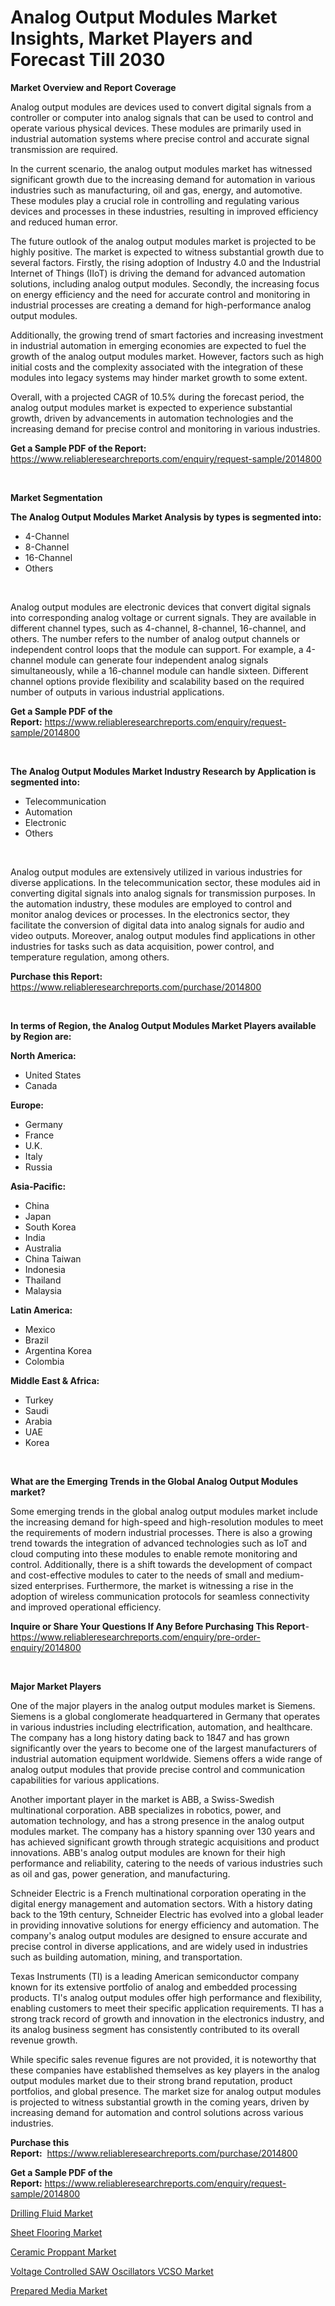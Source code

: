 <p><h1>Analog Output Modules Market Insights, Market Players and Forecast Till 2030</h1></p><p><strong>Market Overview and Report Coverage</strong></p>
<p><p>Analog output modules are devices used to convert digital signals from a controller or computer into analog signals that can be used to control and operate various physical devices. These modules are primarily used in industrial automation systems where precise control and accurate signal transmission are required.</p><p>In the current scenario, the analog output modules market has witnessed significant growth due to the increasing demand for automation in various industries such as manufacturing, oil and gas, energy, and automotive. These modules play a crucial role in controlling and regulating various devices and processes in these industries, resulting in improved efficiency and reduced human error.</p><p>The future outlook of the analog output modules market is projected to be highly positive. The market is expected to witness substantial growth due to several factors. Firstly, the rising adoption of Industry 4.0 and the Industrial Internet of Things (IIoT) is driving the demand for advanced automation solutions, including analog output modules. Secondly, the increasing focus on energy efficiency and the need for accurate control and monitoring in industrial processes are creating a demand for high-performance analog output modules.</p><p>Additionally, the growing trend of smart factories and increasing investment in industrial automation in emerging economies are expected to fuel the growth of the analog output modules market. However, factors such as high initial costs and the complexity associated with the integration of these modules into legacy systems may hinder market growth to some extent.</p><p>Overall, with a projected CAGR of 10.5% during the forecast period, the analog output modules market is expected to experience substantial growth, driven by advancements in automation technologies and the increasing demand for precise control and monitoring in various industries.</p></p>
<p><strong>Get a Sample PDF of the Report:</strong> <a href="https://www.reliableresearchreports.com/enquiry/request-sample/2014800">https://www.reliableresearchreports.com/enquiry/request-sample/2014800</a></p>
<p>&nbsp;</p>
<p><strong>Market Segmentation</strong></p>
<p><strong>The Analog Output Modules Market Analysis by types is segmented into:</strong></p>
<p><ul><li>4-Channel</li><li>8-Channel</li><li>16-Channel</li><li>Others</li></ul></p>
<p>&nbsp;</p>
<p><p>Analog output modules are electronic devices that convert digital signals into corresponding analog voltage or current signals. They are available in different channel types, such as 4-channel, 8-channel, 16-channel, and others. The number refers to the number of analog output channels or independent control loops that the module can support. For example, a 4-channel module can generate four independent analog signals simultaneously, while a 16-channel module can handle sixteen. Different channel options provide flexibility and scalability based on the required number of outputs in various industrial applications.</p></p>
<p><strong>Get a Sample PDF of the Report:</strong>&nbsp;<a href="https://www.reliableresearchreports.com/enquiry/request-sample/2014800">https://www.reliableresearchreports.com/enquiry/request-sample/2014800</a></p>
<p>&nbsp;</p>
<p><strong>The Analog Output Modules Market Industry Research by Application is segmented into:</strong></p>
<p><ul><li>Telecommunication</li><li>Automation</li><li>Electronic</li><li>Others</li></ul></p>
<p>&nbsp;</p>
<p><p>Analog output modules are extensively utilized in various industries for diverse applications. In the telecommunication sector, these modules aid in converting digital signals into analog signals for transmission purposes. In the automation industry, these modules are employed to control and monitor analog devices or processes. In the electronics sector, they facilitate the conversion of digital data into analog signals for audio and video outputs. Moreover, analog output modules find applications in other industries for tasks such as data acquisition, power control, and temperature regulation, among others.</p></p>
<p><strong>Purchase this Report:</strong>&nbsp; <a href="https://www.reliableresearchreports.com/purchase/2014800">https://www.reliableresearchreports.com/purchase/2014800</a></p>
<p>&nbsp;</p>
<p><strong>In terms of Region, the Analog Output Modules Market Players available by Region are:</strong></p>
<p>
    <p> <strong> North America: </strong>
        <ul>
            <li>United States</li>
            <li>Canada</li>
        </ul>
        </p> 
    <p> <strong> Europe: </strong>
        <ul>
            <li>Germany</li>
            <li>France</li>
            <li>U.K.</li>
            <li>Italy</li>
            <li>Russia</li>
        </ul>
        </p> 
    <p> <strong> Asia-Pacific: </strong>
        <ul>
            <li>China</li>
            <li>Japan</li>
            <li>South Korea</li>
            <li>India</li>
            <li>Australia</li>
            <li>China Taiwan</li>
            <li>Indonesia</li>
            <li>Thailand</li>
            <li>Malaysia</li>
        </ul>
        </p> 
    <p> <strong> Latin America: </strong>
        <ul>
            <li>Mexico</li>
            <li>Brazil</li>
            <li>Argentina Korea</li>
            <li>Colombia</li>
        </ul>
        </p> 
    <p> <strong> Middle East & Africa: </strong>
        <ul>
            <li>Turkey</li>
            <li>Saudi</li>
            <li>Arabia</li>
            <li>UAE</li>
            <li>Korea</li>
        </ul>
    </p>
    </p>
<p>&nbsp;</p>
<p><strong>What are the Emerging Trends in the Global Analog Output Modules market?</strong></p>
<p><p>Some emerging trends in the global analog output modules market include the increasing demand for high-speed and high-resolution modules to meet the requirements of modern industrial processes. There is also a growing trend towards the integration of advanced technologies such as IoT and cloud computing into these modules to enable remote monitoring and control. Additionally, there is a shift towards the development of compact and cost-effective modules to cater to the needs of small and medium-sized enterprises. Furthermore, the market is witnessing a rise in the adoption of wireless communication protocols for seamless connectivity and improved operational efficiency.</p></p>
<p><strong>Inquire or Share Your Questions If Any Before Purchasing This Report</strong>- <a href="https://www.reliableresearchreports.com/enquiry/pre-order-enquiry/2014800">https://www.reliableresearchreports.com/enquiry/pre-order-enquiry/2014800</a></p>
<p>&nbsp;</p>
<p><strong>Major Market Players</strong></p>
<p><p>One of the major players in the analog output modules market is Siemens. Siemens is a global conglomerate headquartered in Germany that operates in various industries including electrification, automation, and healthcare. The company has a long history dating back to 1847 and has grown significantly over the years to become one of the largest manufacturers of industrial automation equipment worldwide. Siemens offers a wide range of analog output modules that provide precise control and communication capabilities for various applications.</p><p>Another important player in the market is ABB, a Swiss-Swedish multinational corporation. ABB specializes in robotics, power, and automation technology, and has a strong presence in the analog output modules market. The company has a history spanning over 130 years and has achieved significant growth through strategic acquisitions and product innovations. ABB's analog output modules are known for their high performance and reliability, catering to the needs of various industries such as oil and gas, power generation, and manufacturing.</p><p>Schneider Electric is a French multinational corporation operating in the digital energy management and automation sectors. With a history dating back to the 19th century, Schneider Electric has evolved into a global leader in providing innovative solutions for energy efficiency and automation. The company's analog output modules are designed to ensure accurate and precise control in diverse applications, and are widely used in industries such as building automation, mining, and transportation.</p><p>Texas Instruments (TI) is a leading American semiconductor company known for its extensive portfolio of analog and embedded processing products. TI's analog output modules offer high performance and flexibility, enabling customers to meet their specific application requirements. TI has a strong track record of growth and innovation in the electronics industry, and its analog business segment has consistently contributed to its overall revenue growth.</p><p>While specific sales revenue figures are not provided, it is noteworthy that these companies have established themselves as key players in the analog output modules market due to their strong brand reputation, product portfolios, and global presence. The market size for analog output modules is projected to witness substantial growth in the coming years, driven by increasing demand for automation and control solutions across various industries.</p></p>
<p><strong>Purchase this Report:</strong>&nbsp;&nbsp;<a href="https://www.reliableresearchreports.com/purchase/2014800">https://www.reliableresearchreports.com/purchase/2014800</a></p>
<p></p>
<p><strong>Get a Sample PDF of the Report:</strong>&nbsp;<a href="https://www.reliableresearchreports.com/enquiry/request-sample/2014800">https://www.reliableresearchreports.com/enquiry/request-sample/2014800</a></p>
<p><p><a href="https://medium.com/@marcoshoppe2023/drilling-fluid-market-exploring-market-share-market-trends-and-future-growth-e97134e30c97">Drilling Fluid Market</a></p><p><a href="https://www.linkedin.com/pulse/sheet-flooring-market-research-report-unlocks-analysis-financial-9exef/">Sheet Flooring Market</a></p><p><a href="https://medium.com/@tatemonahan564856/ceramic-proppant-market-report-reveals-the-latest-trends-and-growth-opportunities-of-this-market-cac8a0cf31a8">Ceramic Proppant Market</a></p><p><a href="https://github.com/jonneygiverf/Market-Research-Report-List-1/blob/main/voltage-controlled-saw-oscillators-vcso-market.md">Voltage Controlled SAW Oscillators VCSO Market</a></p><p><a href="https://www.linkedin.com/pulse/prepared-media-market-size-share-amp-trends-analysis-report-adhuf/">Prepared Media Market</a></p></p>